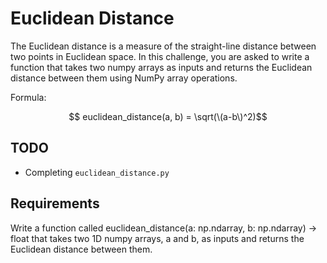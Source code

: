 # Euclidean Distance

The Euclidean distance is a measure of the straight-line distance between two points in Euclidean space. In this challenge, you are asked to write a function that takes two numpy arrays as inputs and returns the Euclidean distance between them using NumPy array operations.

Formula:

$$ euclidean_distance(a, b) = \sqrt(\(a-b\)^2)$$

## TODO

- Completing `euclidean_distance.py`

## Requirements

Write a function called euclidean_distance(a: np.ndarray, b: np.ndarray) -> float that takes two 1D numpy arrays, a and b, as inputs and returns the Euclidean distance between them.